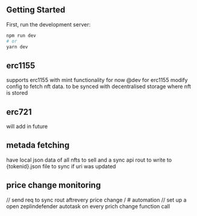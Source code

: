
## Getting Started

First, run the development server:

```bash
npm run dev
# or
yarn dev
```
## erc1155
 supports erc1155 with mint functionality for now
 @dev for erc1155 modify config to fetch nft data. to be synced with decentralised storage where nft is stored
## erc721 
 will add in future 

## metada fetching
 have local json data of all nfts to sell 
 and a sync api rout to write to {tokenid}.json file to sync if uri was updated

## price change monitoring
// send req to sync rout aftrevery price change /
    # automation
        // set up a open zeplindefender autotask on every prich change function call